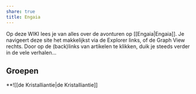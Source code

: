 ```yaml
---
share: true
title: Engaia
---
```

Op deze WIKI lees je van alles over de avonturen op [[Engaia|Engaia]]. Je navigeert deze site het makkelijkst via de Explorer links, of de Graph View rechts. Door op de (back)links van artikelen te klikken, duik je steeds verder in de vele verhalen...

## Groepen
**![[de Kristalliantie|de Kristalliantie]]